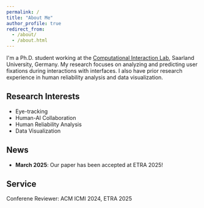 ```yaml
---
permalink: /
title: "About Me"
author_profile: true
redirect_from: 
  - /about/
  - /about.html
---
```


I'm a Ph.D. student working at the [Computational Interaction Lab](https://cix.cs.uni-saarland.de/), Saarland University, Germany. My research focuses on analyzing and predicting user fixations during interactions with interfaces. I also have prior research experience in human reliability analysis and data visualization.

## Research Interests

- Eye-tracking
- Human-AI Collaboration
- Human Reliability Analysis
- Data Visualization

## News

- **March 2025**: Our paper has been accepted at ETRA 2025!


## Service

Conferene Reviewer: ACM ICMI 2024, ETRA 2025